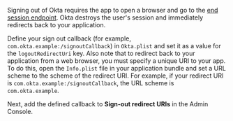 Signing out of Okta requires the app to open a browser and go to the [end session endpoint](https://developer.okta.com/docs/reference/api/oidc/#logout). Okta destroys the user's session and immediately redirects back to your application.

Define your sign out callback (for example, `com.okta.example:/signoutCallback`) in `Okta.plist` and set it as a value for the `logoutRedirectUri` key. Also note that to redirect back to your application from a web browser, you must specify a unique URI to your app. To do this, open the `Info.plist` file in your application bundle and set a URL scheme to the scheme of the redirect URI. For example, if your redirect URI is `com.okta.example:/signoutCallback`, the URL scheme is `com.okta.example`.

Next, add the defined callback to **Sign-out redirect URIs** in the Admin Console.
